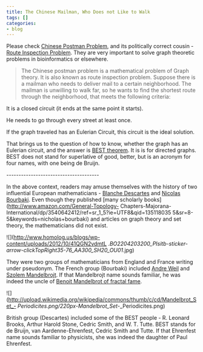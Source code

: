 ```yaml
---
title: The Chinese Mailman, Who Does not Like to Walk
tags: []
categories:
- blog
---
```

Please check [Chinese Postman
Problem](http://simple.wikipedia.org/wiki/Chinese_postman_problem), and its
politically correct cousin - [Route Inspection
Problem](http://en.wikipedia.org/wiki/Route_inspection_problem). They are very
important to solve graph theoretic problems in bioinformatics or elsewhere.
<!--more-->

> The Chinese postman problem is a mathematical problem of Graph theory. It is
also known as route inspection problem. Suppose there is a mailman who needs
to deliver mail to a certain neighborhood. The mailman is unwilling to walk
far, so he wants to find the shortest route through the neighborhood, that
meets the following criteria:

It is a closed circuit (it ends at the same point it starts).

He needs to go through every street at least once.

If the graph traveled has an Eulerian Circuit, this circuit is the ideal
solution.

That brings us to the question of how to know, whether the graph has an
Eulerian circuit, and the answer is [BEST
theorem](http://en.wikipedia.org/wiki/BEST_theorem). It is is for directed
graphs. BEST does not stand for superlative of good, better, but is an acronym
for four names, with one being de Bruijn.

\--------------------------------------

In the above context, readers may amuse themselves with the history of two
influential European mathematicians - [Blanche
Descartes](http://en.wikipedia.org/wiki/Blanche_Descartes) and [Nicolas
Bourbaki](http://en.wikipedia.org/wiki/Nicolas_Bourbaki). Even though they
published [many scholarly books](http://www.amazon.com/General-Topology-
Chapters-Majorana-International/dp/3540642412/ref=sr_1_5?ie=UTF8&qid=135118035
5&sr=8-5&keywords=nicholas+bourbaki) and articles on graph theory and set
theory, the mathematicians did not exist.

![](http://www.homolog.us/blogs/wp-content/uploads/2012/10/41QGN2vdmtL
._BO2204203200_PIsitb-sticker-arrow-clickTopRight35-76_AA300_SH20_OU01_.jpg)

They were two groups of mathematicians from England and France writing under
pseudonym. The French group (Bourbaki) included [Andre
Weil](http://en.wikipedia.org/wiki/Andr%C3%A9_Weil) and [Szolem
Mandelbrojt](http://en.wikipedia.org/wiki/Szolem_Mandelbrojt). If that
Mandelbrojt name sounds familiar, he was indeed the uncle of [Benoit
Mandelbrot of fractal fame](http://en.wikipedia.org/wiki/Benoit_Mandelbrot).

![](http://upload.wikimedia.org/wikipedia/commons/thumb/c/cd/Mandelbrot_Set_-
_Periodicites.png/220px-Mandelbrot_Set_-_Periodicites.png)

British group (Descartes) included some of the BEST people - R. Leonard
Brooks, Arthur Harold Stone, Cedric Smith, and W. T. Tutte. BEST stands for de
Bruijn, van Aardenne-Ehrenfest, Cedric Smith and Tutte. If that Ehrenfest name
sounds familiar to physicists, she was indeed the daughter of Paul Ehrenfest.

